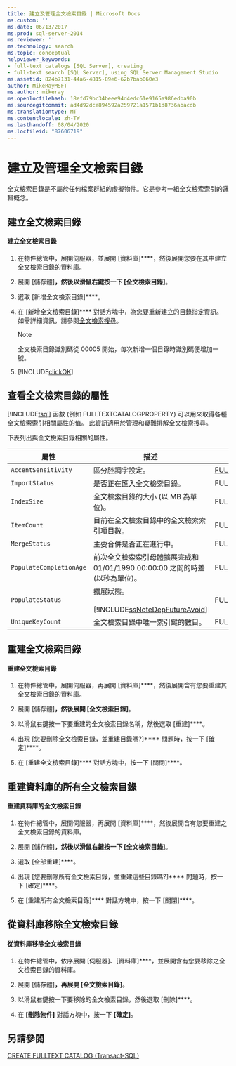```yaml
---
title: 建立及管理全文檢索目錄 | Microsoft Docs
ms.custom: ''
ms.date: 06/13/2017
ms.prod: sql-server-2014
ms.reviewer: ''
ms.technology: search
ms.topic: conceptual
helpviewer_keywords:
- full-text catalogs [SQL Server], creating
- full-text search [SQL Server], using SQL Server Management Studio
ms.assetid: 824b7131-44a6-4815-89e6-62b7bab060e3
author: MikeRayMSFT
ms.author: mikeray
ms.openlocfilehash: 18efd79bc34beee94d4edc61e9165a986edba90b
ms.sourcegitcommit: ad4d92dce894592a259721a1571b1d8736abacdb
ms.translationtype: MT
ms.contentlocale: zh-TW
ms.lasthandoff: 08/04/2020
ms.locfileid: "87606719"
---
```

# <a name="create-and-manage-full-text-catalogs"></a>建立及管理全文檢索目錄
  全文檢索目錄是不屬於任何檔案群組的虛擬物件。它是參考一組全文檢索索引的邏輯概念。  
  
##  <a name="creating-a-full-text-catalog"></a><a name="creating"></a>建立全文檢索目錄  
  
#### <a name="to-create-a-full-text-catalog"></a>建立全文檢索目錄  
  
1.  在物件總管中，展開伺服器，並展開 [資料庫]****，然後展開您要在其中建立全文檢索目錄的資料庫。  
  
2.  展開 [儲存體]****，然後以滑鼠右鍵按一下 [全文檢索目錄]****。  
  
3.  選取 [新增全文檢索目錄]****。  
  
4.  在 [新增全文檢索目錄]**** 對話方塊中，為您要重新建立的目錄指定資訊。 如需詳細資訊，請參閱[全文檢索搜尋](../../integration-services/general-page-of-integration-services-designers-options.md)。  
  
    > [!NOTE]  
    >  全文檢索目錄識別碼從 00005 開始，每次新增一個目錄時識別碼便增加一號。  
  
5.  [!INCLUDE[clickOK](../../includes/clickok-md.md)]  
  
  
  
##  <a name="viewing-the-properties-of-a-full-text-catalog"></a><a name="props"></a>查看全文檢索目錄的屬性  
 [!INCLUDE[tsql](../../includes/tsql-md.md)] 函數 (例如 FULLTEXTCATALOGPROPERTY) 可以用來取得各種全文檢索索引相關屬性的值。 此資訊適用於管理和疑難排解全文檢索搜尋。  
  
 下表列出與全文檢索目錄相關的屬性。  
  
|屬性|描述|函式|  
|--------------|-----------------|--------------|  
|`AccentSensitivity`|區分腔調字設定。|[FULLTEXTCATALOGPROPERTY](/sql/t-sql/functions/fulltextcatalogproperty-transact-sql)|  
|`ImportStatus`|是否正在匯入全文檢索目錄。|FULLTEXTCATALOGPROPERTY|  
|`IndexSize`|全文檢索目錄的大小 (以 MB 為單位)。|FULLTEXTCATALOGPROPERTY|  
|`ItemCount`|目前在全文檢索目錄中的全文檢索索引項目數。|FULLTEXTCATALOGPROPERTY|  
|`MergeStatus`|主要合併是否正在進行中。|FULLTEXTCATALOGPROPERTY|  
|`PopulateCompletionAge`|前次全文檢索索引母體擴展完成和 01/01/1990 00:00:00 之間的時差 (以秒為單位)。|FULLTEXTCATALOGPROPERTY|  
|`PopulateStatus`|擴展狀態。<br /><br /> [!INCLUDE[ssNoteDepFutureAvoid](../../includes/ssnotedepfutureavoid-md.md)]|FULLTEXTCATALOGPROPERTY|  
|`UniqueKeyCount`|全文檢索目錄中唯一索引鍵的數目。|FULLTEXTCATALOGPROPERTY|  
  
  
  
##  <a name="rebuilding-a-full-text-catalog"></a><a name="rebuildone"></a>重建全文檢索目錄  
  
#### <a name="to-rebuild-a-full-text-catalog"></a>重建全文檢索目錄  
  
1.  在物件總管中，展開伺服器，再展開 [資料庫]****，然後展開含有您要重建其全文檢索目錄的資料庫。  
  
2.  展開 [儲存體]****，然後展開 [全文檢索目錄]****。  
  
3.  以滑鼠右鍵按一下要重建的全文檢索目錄名稱，然後選取 [重建]****。  
  
4.  出現 [您要刪除全文檢索目錄，並重建目錄嗎?]**** 問題時，按一下 [確定]****。  
  
5.  在 [重建全文檢索目錄]**** 對話方塊中，按一下 [關閉]****。  
  
  
  
##  <a name="rebuilding-all-full-text-catalogs-for-a-database"></a><a name="rebuildall"></a>重建資料庫的所有全文檢索目錄  
  
#### <a name="to-rebuild-the-full-text-catalogs-for-a-database"></a>重建資料庫的全文檢索目錄  
  
1.  在物件總管中，展開伺服器，再展開 [資料庫]****，然後展開含有您要重建之全文檢索目錄的資料庫。  
  
2.  展開 [儲存體]****，然後以滑鼠右鍵按一下 [全文檢索目錄]****。  
  
3.  選取 [全部重建]****。  
  
4.  出現 [您要刪除所有全文檢索目錄，並重建這些目錄嗎?]**** 問題時，按一下 [確定]****。  
  
5.  在 [重建所有全文檢索目錄]**** 對話方塊中，按一下 [關閉]****。  
  
  
  
##  <a name="removing-a-full-text-catalog-from-a-database"></a><a name="removing"></a>從資料庫移除全文檢索目錄  
  
#### <a name="to-remove-a-full-text-catalog-from-a-database"></a>從資料庫移除全文檢索目錄  
  
1.  在物件總管中，依序展開 [伺服器]、[資料庫]****，並展開含有您要移除之全文檢索目錄的資料庫。  
  
2.  展開 [儲存體]****，再展開 [全文檢索目錄]****。  
  
3.  以滑鼠右鍵按一下要移除的全文檢索目錄，然後選取 [刪除]****。  
  
4.  在 **[刪除物件]** 對話方塊中，按一下 **[確定]**。  
  
  
  
## <a name="see-also"></a>另請參閱  
 [CREATE FULLTEXT CATALOG &#40;Transact-SQL&#41;](/sql/t-sql/statements/create-fulltext-catalog-transact-sql)  
  
  
